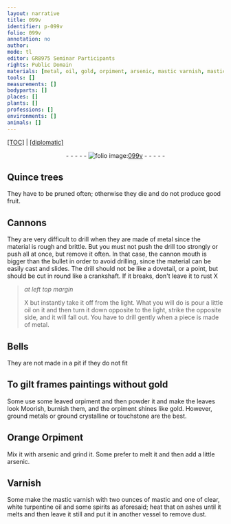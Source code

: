 ```yaml
---
layout: narrative
title: 099v
identifier: p-099v
folio: 099v
annotation: no
author:
mode: tl
editor: GR8975 Seminar Participants
rights: Public Domain
materials: [metal, oil, gold, orpiment, arsenic, mastic varnish, mastic, turpentine oil, spirits, ashes]
tools: []
measurements: []
bodyparts: []
places: []
plants: []
professions: []
environments: []
animals: []
---
```


<p><a href="{{ site.baseurl }}/translation/">[TOC]</a> | <a href="{{ site.baseurl }}/texts/p-099v_tc/">[diplomatic]</a></p><div class="folio" align="center">- - - - - <a href="http://gallica.bnf.fr/ark:/12148/btv1b10500001g/f204.image.r=Recueil%20de%20recettes%20et%20secrets%20concernant%20l'art%20du%20mouleur,%20de%20l'artificier%20et%20du%20peintre " target="_blank"><img src="https://cu-mkp.github.io/2017-workshop-edition/assets/photo-icon.png" alt="folio image: " style="display:inline-block; margin-bottom:-3px;"/>099v</a> - - - - - </div>  
  

## Quince trees

 
They have to be pruned often; otherwise they die and do not produce good fruit.
 
 
  

## Cannons

 
They are very difficult to drill when they are made of <span class="m">metal</span> since the material is rough and brittle. But you must not push the drill too strongly or push all at once, but remove it often. In that case, the cannon mouth is bigger than the bullet in order to avoid drilling, since the material can be easily cast and slides. The drill should not be like a dovetail, or a point, but should be cut in round like a crankshaft. If it breaks, don't leave it to rust X
 
> *at left top margin*
> 
> 
>   X but instantly take it off from the light. What you will do is pour a little <span class="m">oil</span> on it and then turn it down opposite to the light, strike the opposite side, and it will fall out. You have to drill gently when a piece is made of metal.
 
 
  

## Bells

 
They are not made in a pit if they do not fit
 
 
  

## To gilt frames paintings without <span class="m">gold</span>

 
Some use some leaved <span class="m">orpiment</span> and then powder it and make the leaves look Moorish, burnish them, and the <span class="m">orpiment</span> shines like gold. However, ground metals or ground crystalline or touchstone are the best.
 
 
  

## Orange Orpiment

 
Mix it with <span class="m">arsenic</span> and grind it. Some prefer to melt it and then add a little <span class="m">arsenic</span>.
 
 
  

## Varnish

 
Some make the <span class="m">mastic varnish</span> with two ounces of <span class="m">mastic</span> and one of clear, white <span class="m">turpentine oil</span> and some <span class="m">spirits</span> as aforesaid; heat that on <span class="m">ashes</span> until it melts and then leave it still and put it in another vessel to remove dust.
 
